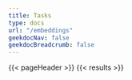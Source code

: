 ```yaml
---
title: Tasks
type: docs
url: "/embeddings"
geekdocNav: false
geekdocBreadcrumb: false
---
```


{{< pageHeader >}}
{{< results >}}
